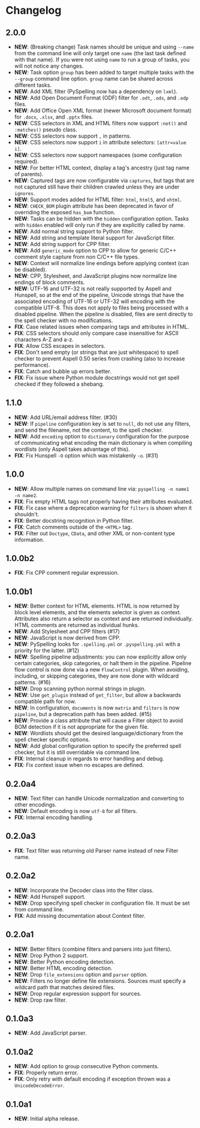 # Changelog

## 2.0.0

- **NEW**: (Breaking change) Task names should be unique and using `--name` from the command line will only target one `name` (the last task defined with that name). If you were not using `name` to run a group of tasks, you will not notice any changes.
- **NEW**: Task option `group` has been added to target multiple tasks with the `--group` command line option. `group` name can be shared across different tasks.
- **NEW**: Add XML filter (PySpelling now has a dependency on `lxml`).
- **NEW**: Add Open Document Format (ODF) filter for `.odt`, `.ods`, and `.odp` files.
- **NEW**: Add Office Open XML format (newer Microsoft document format) for `.docx`, `.xlsx`, and `.pptx` files.
- **NEW**: CSS selectors in XML and HTML filters now support `:not()` and `:matches()` pseudo class.
- **NEW**: CSS selectors now support `,` in patterns.
- **NEW**: CSS selectors now support `i` in attribute selectors: `[attr=value i]`.
- **NEW**: CSS selectors now support namespaces (some configuration required).
- **NEW**: For better HTML context, display a tag's ancestry (just tag name of parents).
- **NEW**: Captured tags are now configurable via `captures`, but tags that are not captured still have their children crawled unless they are under `ignores`.
- **NEW**: Support modes added for HTML filter: `html`, `html5`, and `xhtml`.
- **NEW**: `CHECK_BOM` plugin attribute has been deprecated in favor of overriding the exposed `has_bom` function.
- **NEW**: Tasks can be hidden with the `hidden` configuration option. Tasks with `hidden` enabled will only run if they are explicitly called by name.
- **NEW**: Add normal string support to Python filter.
- **NEW**: Add string and template literal support for JavaScript filter.
- **NEW**: Add string support for CPP filter.
- **NEW**: Add `generic_mode` option to CPP to allow for generic C/C++ comment style capture from non C/C++ file types.
- **NEW**: Context will normalize line endings before applying context (can be disabled).
- **NEW**: CPP, Stylesheet, and JavaScript plugins now normalize line endings of block comments.
- **NEW**: UTF-16 and UTF-32 is not really supported by Aspell and Hunspell, so at the end of the pipeline, Unicode strings that have the associated encoding of UTF-16 or UTF-32 will encoding with the compatible UTF-8. This does not apply to files being processed with a disabled pipeline. When the pipeline is disabled, files are sent directly to the spell checker with no modifications.
- **FIX**: Case related issues when comparing tags and attributes in HTML.
- **FIX**: CSS selectors should only compare case insensitive for ASCII characters A-Z and a-z.
- **FIX**: Allow CSS escapes in selectors.
- **FIX**: Don't send empty (or strings that are just whitespace) to spell checker to prevent Aspell 0.50 series from crashing (also to increase performance).
- **FIX**: Catch and bubble up errors better.
- **FIX**: Fix issue where Python module docstrings would not get spell checked if they followed a shebang.

## 1.1.0

- **NEW**: Add URL/email address filter. (#30)
- **NEW**: If `pipeline` configuration key is set to `null`, do not use any filters, and send the filename, not the content, to the spell checker.
- **NEW**: Add `encoding` option to `dictionary` configuration for the purpose of communicating what encoding the main dictionary is when compiling wordlists (only Aspell takes advantage of this).
- **FIX**: Fix Hunspell `-O` option which was mistakenly `-o`. (#31)

## 1.0.0

- **NEW**: Allow multiple names on command line via: `pyspelling -n name1 -n name2`.
- **FIX**: Fix empty HTML tags not properly having their attributes evaluated.
- **FIX**: Fix case where a deprecation warning for `filters` is shown when it shouldn't.
- **FIX**: Better docstring recognition in Python filter.
- **FIX**: Catch comments outside of the `<HTML>` tag.
- **FIX**: Filter out `Doctype`, `CData`, and other XML or non-content type information.

## 1.0.0b2

- **FIX**: Fix CPP comment regular expression.

## 1.0.0b1

- **NEW**: Better context for HTML elements. HTML is now returned by block level elements, and the elements selector is given as context. Attributes also return a selector as context and are returned individually. HTML comments are returned as individual hunks.
- **NEW**: Add Stylesheet and CPP filters (#17)
- **NEW**: JavaScript is now derived from CPP.
- **NEW**: PySpelling looks for `.spelling.yml` or `.pyspelling.yml` with a priority for the latter. (#12)
- **NEW**: Spelling pipeline adjustments: you can now explicitly allow only certain categories, skip categories, or halt them in the pipeline. Pipeline flow control is now done via a new `FlowControl` plugin. When avoiding, including, or skipping categories, they are now done with wildcard patterns. (#16)
- **NEW**: Drop scanning python normal strings in plugin.
- **NEW**: Use `get_plugin` instead of `get_filter`, but allow a backwards compatible path for now.
- **NEW**: In configuration, `documents` is now `matrix` and `filters` is now `pipeline`, but a deprecation path has been added. (#15)
- **NEW**: Provide a class attribute that will cause a Filter object to avoid BOM detection if it is not appropriate for the given file.
- **NEW**: Wordlists should get the desired language/dictionary from the spell checker specific options.
- **NEW**: Add global configuration option to specify the preferred spell checker, but it is still overridable via command line.
- **FIX**: Internal cleanup in regards to error handling and debug.
- **FIX**: Fix context issue when no escapes are defined.

## 0.2.0a4

- **NEW**: Text filter can handle Unicode normalization and converting to other encodings.
- **NEW**: Default encoding is now `utf-8` for all filters.
- **FIX**: Internal encoding handling.

## 0.2.0a3

- **FIX**: Text filter was returning old Parser name instead of new Filter name.

## 0.2.0a2

- **NEW**: Incorporate the Decoder class into the filter class.
- **NEW**: Add Hunspell support.
- **NEW**: Drop specifying spell checker in configuration file. It must be set from command line.
- **FIX**: Add missing documentation about Context filter.

## 0.2.0a1

- **NEW**: Better filters (combine filters and parsers into just filters).
- **NEW**: Drop Python 2 support.
- **NEW**: Better Python encoding detection.
- **NEW**: Better HTML encoding detection.
- **NEW**: Drop `file_extensions` option and `parser` option.
- **NEW**: Filters no longer define file extensions. Sources must specify a wildcard path that matches desired files.
- **NEW**: Drop regular expression support for sources.
- **NEW**: Drop raw filter.

## 0.1.0a3

- **NEW**: Add JavaScript parser.

## 0.1.0a2

- **NEW**: Add option to group consecutive Python comments.
- **FIX**: Properly return error.
- **FIX**: Only retry with default encoding if exception thrown was a `UnicodeDecodeError`.

## 0.1.0a1

- **NEW**: Initial alpha release.
